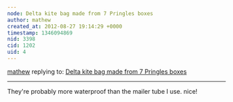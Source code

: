 ```yaml
---
node: Delta kite bag made from 7 Pringles boxes
author: mathew
created_at: 2012-08-27 19:14:29 +0000
timestamp: 1346094869
nid: 3398
cid: 1202
uid: 4
---
```




[mathew](../profile/mathew) replying to: [Delta kite bag made from 7 Pringles boxes](../notes/safidy/8-22-2012/delta-kite-bag-made-7-pringles-boxes)

----
They're probably more waterproof than the mailer tube I use. nice!